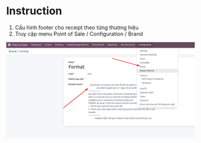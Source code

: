 # Instruction
1. Cấu hình footer cho receipt theo từng thương hiệu
2. Truy cập menu Point of Sale / Configuration / Brand <br/>

![config.png](static/src/img/config.png)
